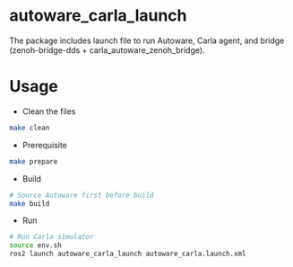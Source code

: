 # autoware_carla_launch

The package includes launch file to run Autoware, Carla agent, and bridge (zenoh-bridge-dds + carla_autoware_zenoh_bridge).

# Usage

* Clean the files

```bash
make clean
```

* Prerequisite

```bash
make prepare
```

* Build

```bash
# Source Autoware first before build
make build
```

* Run

```bash
# Run Carla simulator
source env.sh
ros2 launch autoware_carla_launch autoware_carla.launch.xml
```

